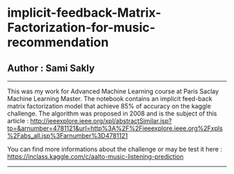 # implicit-feedback-Matrix-Factorization-for-music-recommendation
## Author : Sami Sakly

*******************************************************************************************

This was my work for Advanced Machine Learning course at Paris Saclay Machine Learning Master.
The notebook contains an implicit feed-back matrix factorization model that achieve 85% of accuracy on the kaggle challenge.
The algorithm was proposed in 2008 and is the subject of this article : http://ieeexplore.ieee.org/xpl/abstractSimilar.jsp?tp=&arnumber=4781121&url=http%3A%2F%2Fieeexplore.ieee.org%2Fxpls%2Fabs_all.jsp%3Farnumber%3D4781121

You can find more informations about the challenge or may be test it here : https://inclass.kaggle.com/c/aalto-music-listening-prediction 


*******************************************************************************************